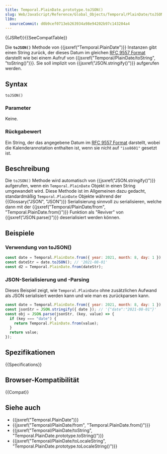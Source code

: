 ```yaml
---
title: Temporal.PlainDate.prototype.toJSON()
slug: Web/JavaScript/Reference/Global_Objects/Temporal/PlainDate/toJSON
l10n:
  sourceCommit: d0b9cef0713eb263934a98e94202b97c143204a4
---
```


{{JSRef}}{{SeeCompatTable}}

Die **`toJSON()`** Methode von {{jsxref("Temporal.PlainDate")}} Instanzen gibt einen String zurück, der dieses Datum im gleichen [RFC 9557 Format](/de/docs/Web/JavaScript/Reference/Global_Objects/Temporal/PlainDate#rfc_9557_format) darstellt wie bei einem Aufruf von {{jsxref("Temporal/PlainDate/toString", "toString()")}}. Sie soll implizit von {{jsxref("JSON.stringify()")}} aufgerufen werden.

## Syntax

```js-nolint
toJSON()
```

### Parameter

Keine.

### Rückgabewert

Ein String, der das angegebene Datum im [RFC 9557 Format](/de/docs/Web/JavaScript/Reference/Global_Objects/Temporal/PlainDate#rfc_9557_format) darstellt, wobei die Kalenderannotation enthalten ist, wenn sie nicht auf `"iso8601"` gesetzt ist.

## Beschreibung

Die `toJSON()` Methode wird automatisch von {{jsxref("JSON.stringify()")}} aufgerufen, wenn ein `Temporal.PlainDate` Objekt in einen String umgewandelt wird. Diese Methode ist im Allgemeinen dazu gedacht, standardmäßig `Temporal.PlainDate` Objekte während der {{Glossary("JSON", "JSON")}} Serialisierung sinnvoll zu serialisieren, welche dann mit der {{jsxref("Temporal/PlainDate/from", "Temporal.PlainDate.from()")}} Funktion als "Reviver" von {{jsxref("JSON.parse()")}} deserialisiert werden können.

## Beispiele

### Verwendung von toJSON()

```js
const date = Temporal.PlainDate.from({ year: 2021, month: 8, day: 1 });
const dateStr = date.toJSON(); // '2021-08-01'
const d2 = Temporal.PlainDate.from(dateStr);
```

### JSON-Serialisierung und -Parsing

Dieses Beispiel zeigt, wie `Temporal.PlainDate` ohne zusätzlichen Aufwand als JSON serialisiert werden kann und wie man es zurückparsen kann.

```js
const date = Temporal.PlainDate.from({ year: 2021, month: 8, day: 1 });
const jsonStr = JSON.stringify({ date }); // '{"date":"2021-08-01"}'
const obj = JSON.parse(jsonStr, (key, value) => {
  if (key === "date") {
    return Temporal.PlainDate.from(value);
  }
  return value;
});
```

## Spezifikationen

{{Specifications}}

## Browser-Kompatibilität

{{Compat}}

## Siehe auch

- {{jsxref("Temporal.PlainDate")}}
- {{jsxref("Temporal/PlainDate/from", "Temporal.PlainDate.from()")}}
- {{jsxref("Temporal/PlainDate/toString", "Temporal.PlainDate.prototype.toString()")}}
- {{jsxref("Temporal/PlainDate/toLocaleString", "Temporal.PlainDate.prototype.toLocaleString()")}}
